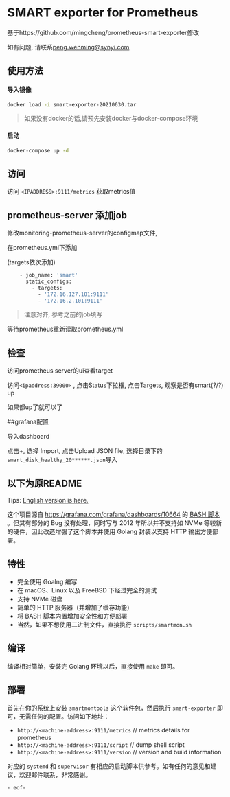 # SMART exporter for Prometheus

 基于https://github.com/mingcheng/prometheus-smart-exporter修改



如有问题, 请联系<peng.wenming@synyi.com>



## 使用方法

#### 导入镜像

```bash
docker load -i smart-exporter-20210630.tar
```

> 如果没有docker的话,请预先安装docker与docker-compose环境

#### 启动

```bash
docker-compose up -d
```



## 访问

访问 `<IPADDRESS>:9111/metrics` 获取metrics值



## prometheus-server 添加job

修改monitoring-prometheus-server的configmap文件, 

在prometheus.yml下添加

(targets依次添加)

```bash
    - job_name: 'smart'
      static_configs:
        - targets:
          - '172.16.127.101:9111'
          - '172.16.2.101:9111'
```

> 注意对齐, 参考之前的job填写



等待prometheus重新读取prometheus.yml



## 检查

访问prometheus server的ui查看target

访问`<ipaddress:39000>` , 点击Status下拉框, 点击Targets, 观察是否有smart(?/?) up

如果都up了就可以了



##grafana配置

导入dashboard

点击+, 选择 Import, 点击Upload JSON file, 选择目录下的`smart_disk_healthy_20******.json`导入





## 以下为原README



Tips: [English version is here.](README_EN.md)

这个项目源自  https://grafana.com/grafana/dashboards/10664   的 [BASH 脚本](https://github.com/janw/node-exporter-textfile-collector-scripts/blob/master/smartmon.sh) 。但其有部分的 Bug 没有处理，同时写与 2012 年所以并不支持如 NVMe 等较新的硬件，因此改造增强了这个脚本并使用 Golang 封装以支持 HTTP 输出方便部署。

## 特性

* 完全使用 Goalng 编写
* 在 macOS、Linux 以及 FreeBSD 下经过完全的测试
* 支持 NVMe 磁盘
* 简单的 HTTP 服务器（并增加了缓存功能）
* 将 BASH 脚本内置增加安全性和方便部署
* 当然，如果不想使用二进制文件，直接执行 `scripts/smartmon.sh`

## 编译

编译相对简单，安装完 Golang 环境以后，直接使用 `make` 即可。

## 部署


首先在你的系统上安装  `smartmontools`  这个软件包，然后执行 `smart-exporter` 即可，无需任何的配置。访问如下地址：

* `http://<machine-address>:9111/metrics` // metrics details for prometheus
* `http://<machine-address>:9111/script` // dump shell script
* `http://<machine-address>:9111/version` // version and build information

对应的 `systemd` 和 `supervisor` 有相应的启动脚本供参考。如有任何的意见和建议，欢迎邮件联系，非常感谢。

`- eof-`
